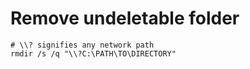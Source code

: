 # Remove undeletable folder

```text
# \\? signifies any network path
rmdir /s /q "\\?C:\PATH\TO\DIRECTORY"
```


